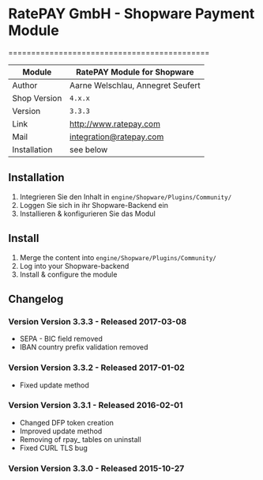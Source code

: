 # RatePAY GmbH - Shopware Payment Module
============================================

|Module | RatePAY Module for Shopware
|------|----------
|Author | Aarne Welschlau, Annegret Seufert
|Shop Version | `4.x.x`
|Version | `3.3.3`
|Link | http://www.ratepay.com
|Mail | integration@ratepay.com
|Installation | see below

## Installation
1. Integrieren Sie den Inhalt in `engine/Shopware/Plugins/Community/`
2. Loggen Sie sich in ihr Shopware-Backend ein
3. Installieren & konfigurieren Sie das Modul

## Install
1. Merge the content into `engine/Shopware/Plugins/Community/`
2. Log into your Shopware-backend
3. Install & configure the module

## Changelog

### Version Version 3.3.3 - Released 2017-03-08
* SEPA - BIC field removed
* IBAN country prefix validation removed

### Version Version 3.3.2 - Released 2017-01-02
* Fixed update method

### Version Version 3.3.1 - Released 2016-02-01
* Changed DFP token creation
* Improved update method
* Removing of rpay_ tables on uninstall
* Fixed CURL TLS bug

### Version Version 3.3.0 - Released 2015-10-27